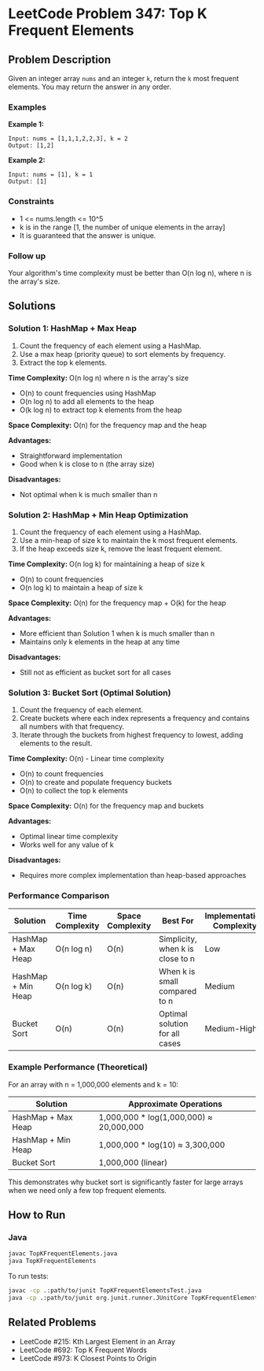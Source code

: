 # LeetCode Problem 347: Top K Frequent Elements

## Problem Description

Given an integer array `nums` and an integer `k`, return the `k` most frequent elements. You may return the answer in any order.

### Examples

**Example 1:**
```
Input: nums = [1,1,1,2,2,3], k = 2
Output: [1,2]
```

**Example 2:**
```
Input: nums = [1], k = 1
Output: [1]
```

### Constraints
- 1 <= nums.length <= 10^5
- k is in the range [1, the number of unique elements in the array]
- It is guaranteed that the answer is unique.

### Follow up
Your algorithm's time complexity must be better than O(n log n), where n is the array's size.

## Solutions

### Solution 1: HashMap + Max Heap
1. Count the frequency of each element using a HashMap.
2. Use a max heap (priority queue) to sort elements by frequency.
3. Extract the top k elements.

**Time Complexity:** O(n log n) where n is the array's size
- O(n) to count frequencies using HashMap
- O(n log n) to add all elements to the heap
- O(k log n) to extract top k elements from the heap

**Space Complexity:** O(n) for the frequency map and the heap

**Advantages:**
- Straightforward implementation
- Good when k is close to n (the array size)

**Disadvantages:**
- Not optimal when k is much smaller than n

### Solution 2: HashMap + Min Heap Optimization
1. Count the frequency of each element using a HashMap.
2. Use a min-heap of size k to maintain the k most frequent elements.
3. If the heap exceeds size k, remove the least frequent element.

**Time Complexity:** O(n log k) for maintaining a heap of size k
- O(n) to count frequencies
- O(n log k) to maintain a heap of size k

**Space Complexity:** O(n) for the frequency map + O(k) for the heap

**Advantages:**
- More efficient than Solution 1 when k is much smaller than n
- Maintains only k elements in the heap at any time

**Disadvantages:**
- Still not as efficient as bucket sort for all cases

### Solution 3: Bucket Sort (Optimal Solution)
1. Count the frequency of each element.
2. Create buckets where each index represents a frequency and contains all numbers with that frequency.
3. Iterate through the buckets from highest frequency to lowest, adding elements to the result.

**Time Complexity:** O(n) - Linear time complexity
- O(n) to count frequencies
- O(n) to create and populate frequency buckets
- O(n) to collect the top k elements

**Space Complexity:** O(n) for the frequency map and buckets

**Advantages:**
- Optimal linear time complexity
- Works well for any value of k

**Disadvantages:**
- Requires more complex implementation than heap-based approaches

### Performance Comparison

| Solution | Time Complexity | Space Complexity | Best For | Implementation Complexity |
|----------|----------------|------------------|----------|---------------------------|
| HashMap + Max Heap | O(n log n) | O(n) | Simplicity, when k is close to n | Low |
| HashMap + Min Heap | O(n log k) | O(n) | When k is small compared to n | Medium |
| Bucket Sort | O(n) | O(n) | Optimal solution for all cases | Medium-High |

### Example Performance (Theoretical)

For an array with n = 1,000,000 elements and k = 10:

| Solution | Approximate Operations |
|----------|------------------------|
| HashMap + Max Heap | 1,000,000 * log(1,000,000) ≈ 20,000,000 |
| HashMap + Min Heap | 1,000,000 * log(10) ≈ 3,300,000 |
| Bucket Sort | 1,000,000 (linear) |

This demonstrates why bucket sort is significantly faster for large arrays when we need only a few top frequent elements.

## How to Run

### Java
```bash
javac TopKFrequentElements.java
java TopKFrequentElements
```
To run tests:
```bash
javac -cp .:path/to/junit TopKFrequentElementsTest.java
java -cp .:path/to/junit org.junit.runner.JUnitCore TopKFrequentElementsTest
```

## Related Problems
- LeetCode #215: Kth Largest Element in an Array
- LeetCode #692: Top K Frequent Words
- LeetCode #973: K Closest Points to Origin
